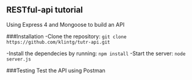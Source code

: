 ## RESTful-api tutorial

Using Express 4 and Mongoose to build an API

###Installation
-Clone the repository: `git clone https://github.com/klintg/tutr-api.git`

-Install the dependecies by running: `npm install`
-Start the server: `node server.js`

###Testing
Test the API using Postman
